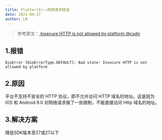 ```yaml
---
title: Flutter(5)——网络请求错误
date: 2021-04-27
author: LM
---
```


> 参考原文：[ Insecure HTTP is not allowed by platform @csdn ](https://blog.csdn.net/weixin_44137575/article/details/109045633)

## 1.报错

```
DioError [DioErrorType.DEFAULT]: Bad state: Insecure HTTP is not allowed by platform
```

## 2.原因

平台不支持不安全的 HTTP 协议，即不允许访问 HTTP 域名的地址。这是因为 IOS 和 Android 9.0 对网络请求做了一些限制，不能直接访问 Http 域名的地址。

## 3.解决方案

降低SDK版本至27或27以下

